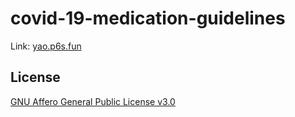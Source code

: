 # covid-19-medication-guidelines

Link: [yao.p6s.fun](https://yao.p6s.fun)

## License

[GNU Affero General Public License v3.0](https://choosealicense.com/licenses/agpl-3.0)
